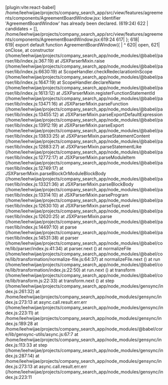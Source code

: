 [plugin:vite:react-babel] /home/leehwijae/projects/company_search_app/src/view/features/agreements/components/AgreementBoardWindow.jsx: Identifier 'AgreementBoardWindow' has already been declared. (619:24)
  622 |   candidates = [],
/home/leehwijae/projects/company_search_app/src/view/features/agreements/components/AgreementBoardWindow.jsx:619:24
617|  };
618|  
619|  export default function AgreementBoardWindow({
   |                          ^
620|    open,
621|    onClose,
    at constructor (/home/leehwijae/projects/company_search_app/node_modules/@babel/parser/lib/index.js:367:19)
    at JSXParserMixin.raise (/home/leehwijae/projects/company_search_app/node_modules/@babel/parser/lib/index.js:6630:19)
    at ScopeHandler.checkRedeclarationInScope (/home/leehwijae/projects/company_search_app/node_modules/@babel/parser/lib/index.js:1647:19)
    at ScopeHandler.declareName (/home/leehwijae/projects/company_search_app/node_modules/@babel/parser/lib/index.js:1613:12)
    at JSXParserMixin.registerFunctionStatementId (/home/leehwijae/projects/company_search_app/node_modules/@babel/parser/lib/index.js:13471:16)
    at JSXParserMixin.parseFunction (/home/leehwijae/projects/company_search_app/node_modules/@babel/parser/lib/index.js:13455:12)
    at JSXParserMixin.parseExportDefaultExpression (/home/leehwijae/projects/company_search_app/node_modules/@babel/parser/lib/index.js:13912:19)
    at JSXParserMixin.parseExport (/home/leehwijae/projects/company_search_app/node_modules/@babel/parser/lib/index.js:13833:25)
    at JSXParserMixin.parseStatementContent (/home/leehwijae/projects/company_search_app/node_modules/@babel/parser/lib/index.js:12883:27)
    at JSXParserMixin.parseStatementLike (/home/leehwijae/projects/company_search_app/node_modules/@babel/parser/lib/index.js:12772:17)
    at JSXParserMixin.parseModuleItem (/home/leehwijae/projects/company_search_app/node_modules/@babel/parser/lib/index.js:12749:17)
    at JSXParserMixin.parseBlockOrModuleBlockBody (/home/leehwijae/projects/company_search_app/node_modules/@babel/parser/lib/index.js:13321:36)
    at JSXParserMixin.parseBlockBody (/home/leehwijae/projects/company_search_app/node_modules/@babel/parser/lib/index.js:13314:10)
    at JSXParserMixin.parseProgram (/home/leehwijae/projects/company_search_app/node_modules/@babel/parser/lib/index.js:12630:10)
    at JSXParserMixin.parseTopLevel (/home/leehwijae/projects/company_search_app/node_modules/@babel/parser/lib/index.js:12620:25)
    at JSXParserMixin.parse (/home/leehwijae/projects/company_search_app/node_modules/@babel/parser/lib/index.js:14497:10)
    at parse (/home/leehwijae/projects/company_search_app/node_modules/@babel/parser/lib/index.js:14531:38)
    at parser (/home/leehwijae/projects/company_search_app/node_modules/@babel/core/lib/parser/index.js:41:34)
    at parser.next (<anonymous>)
    at normalizeFile (/home/leehwijae/projects/company_search_app/node_modules/@babel/core/lib/transformation/normalize-file.js:64:37)
    at normalizeFile.next (<anonymous>)
    at run (/home/leehwijae/projects/company_search_app/node_modules/@babel/core/lib/transformation/index.js:22:50)
    at run.next (<anonymous>)
    at transform (/home/leehwijae/projects/company_search_app/node_modules/@babel/core/lib/transform.js:22:33)
    at transform.next (<anonymous>)
    at step (/home/leehwijae/projects/company_search_app/node_modules/gensync/index.js:261:32)
    at /home/leehwijae/projects/company_search_app/node_modules/gensync/index.js:273:13
    at async.call.result.err.err (/home/leehwijae/projects/company_search_app/node_modules/gensync/index.js:223:11)
    at /home/leehwijae/projects/company_search_app/node_modules/gensync/index.js:189:28
    at /home/leehwijae/projects/company_search_app/node_modules/@babel/core/lib/gensync-utils/async.js:67:7
    at /home/leehwijae/projects/company_search_app/node_modules/gensync/index.js:113:33
    at step (/home/leehwijae/projects/company_search_app/node_modules/gensync/index.js:287:14)
    at /home/leehwijae/projects/company_search_app/node_modules/gensync/index.js:273:13
    at async.call.result.err.err (/home/leehwijae/projects/company_search_app/node_modules/gensync/index.js:223:11
